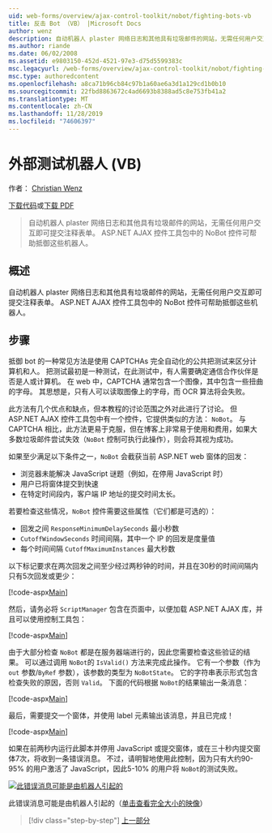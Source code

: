 ```yaml
---
uid: web-forms/overview/ajax-control-toolkit/nobot/fighting-bots-vb
title: 反击 Bot （VB） |Microsoft Docs
author: wenz
description: 自动机器人 plaster 网络日志和其他具有垃圾邮件的网站，无需任何用户交互即可提交注释表单。 ASP.NET 中的 NoBot 控件 。
ms.author: riande
ms.date: 06/02/2008
ms.assetid: e9803150-452d-4521-97e3-d75d5599383c
msc.legacyurl: /web-forms/overview/ajax-control-toolkit/nobot/fighting-bots-vb
msc.type: authoredcontent
ms.openlocfilehash: a8ca71b96cb84c97b1a60ae6a3d1a129cd1b0b10
ms.sourcegitcommit: 22fbd8863672c4ad6693b8388ad5c8e753fb41a2
ms.translationtype: MT
ms.contentlocale: zh-CN
ms.lasthandoff: 11/28/2019
ms.locfileid: "74606397"
---
```

# <a name="fighting-bots-vb"></a>外部测试机器人 (VB)

作者： [Christian Wenz](https://github.com/wenz)

[下载代码](https://download.microsoft.com/download/9/3/f/93f8daea-bebd-4821-833b-95205389c7d0/NoBot0.vb.zip)或[下载 PDF](https://download.microsoft.com/download/b/6/a/b6ae89ee-df69-4c87-9bfb-ad1eb2b23373/nobot0VB.pdf)

> 自动机器人 plaster 网络日志和其他具有垃圾邮件的网站，无需任何用户交互即可提交注释表单。 ASP.NET AJAX 控件工具包中的 NoBot 控件可帮助抵御这些机器人。

## <a name="overview"></a>概述

自动机器人 plaster 网络日志和其他具有垃圾邮件的网站，无需任何用户交互即可提交注释表单。 ASP.NET AJAX 控件工具包中的 NoBot 控件可帮助抵御这些机器人。

## <a name="steps"></a>步骤

抵御 bot 的一种常见方法是使用 CAPTCHAs 完全自动化的公共把测试来区分计算机和人。 把测试最初是一种测试，在此测试中，有人需要确定通信合作伙伴是否是人或计算机。 在 web 中，CAPTCHA 通常包含一个图像，其中包含一些扭曲的字母。 其思想是，只有人可以读取图像上的字母，而 OCR 算法将会失败。

此方法有几个优点和缺点，但本教程的讨论范围之外对此进行了讨论。 但 ASP.NET AJAX 控件工具包中有一个控件，它提供类似的方法： `NoBot`。 与 CAPTCHA 相比，此方法更易于克服，但在博客上非常易于使用和费用，如果大多数垃圾邮件尝试失效（`NoBot` 控制可执行此操作），则会将其视为成功。

如果至少满足以下条件之一，`NoBot` 会截获当前 ASP.NET web 窗体的回发：

- 浏览器未能解决 JavaScript 谜题（例如，在停用 JavaScript 时）
- 用户已将窗体提交到快速
- 在特定时间段内，客户端 IP 地址的提交时间太长。

若要检查这些情况，`NoBot` 控件需要这些属性（它们都是可选的）：

- 回发之间 `ResponseMinimumDelaySeconds` 最小秒数
- `CutoffWindowSeconds` 时间间隔，其中一个 IP 的回发是度量值
- 每个时间间隔 `CutoffMaximumInstances` 最大秒数

以下标记要求在两次回发之间至少经过两秒钟的时间，并且在30秒的时间间隔内只有5次回发或更少：

[!code-aspx[Main](fighting-bots-vb/samples/sample1.aspx)]

然后，请务必将 `ScriptManager` 包含在页面中，以便加载 ASP.NET AJAX 库，并且可以使用控制工具包：

[!code-aspx[Main](fighting-bots-vb/samples/sample2.aspx)]

由于大部分检查 `NoBot` 都是在服务器端进行的，因此您需要检查这些验证的结果。 可以通过调用 `NoBot`的 `IsValid()` 方法来完成此操作。 它有一个参数（作为 `out` 参数/`ByRef` 参数），该参数的类型为 `NoBotState`。 它的字符串表示形式包含检查失败的原因，否则 `Valid`。 下面的代码根据 `NoBot`的结果输出一条消息：

[!code-aspx[Main](fighting-bots-vb/samples/sample3.aspx)]

最后，需要提交一个窗体，并使用 label 元素输出该消息，并且已完成！

[!code-aspx[Main](fighting-bots-vb/samples/sample4.aspx)]

如果在前两秒内运行此脚本并停用 JavaScript 或提交窗体，或在三十秒内提交窗体7次，将收到一条错误消息。 不过，请明智地使用此控制，因为只有大约90-95% 的用户激活了 JavaScript，因此5-10% 的用户将 `NoBot`的测试失败。

[![此错误消息可能是由机器人引起的](fighting-bots-vb/_static/image2.png)](fighting-bots-vb/_static/image1.png)

此错误消息可能是由机器人引起的（[单击查看完全大小的映像](fighting-bots-vb/_static/image3.png)）

> [!div class="step-by-step"]
> [上一部分](fighting-bots-cs.md)
